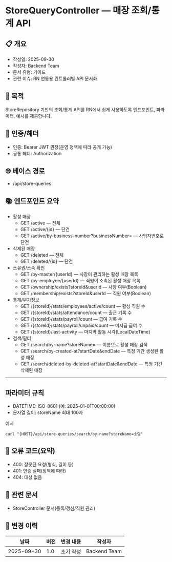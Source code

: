 # StoreQueryController — 매장 조회/통계 API

## 📋 개요

- 작성일: 2025-09-30
- 작성자: Backend Team
- 문서 유형: 가이드
- 관련 이슈: RN 연동용 컨트롤러별 API 문서화

## 🎯 목적

StoreRepository 기반의 조회/통계 API를 RN에서 쉽게 사용하도록 엔드포인트, 파라미터, 예시를 제공합니다.

## 🔐 인증/헤더

- 인증: Bearer JWT 권장(운영 정책에 따라 공개 가능)
- 공통 헤더: Authorization

## 🌐 베이스 경로

- /api/store-queries

## 📚 엔드포인트 요약

- 활성 매장
    - GET /active — 전체
    - GET /active/{id} — 단건
    - GET /active/by-business-number?businessNumber= — 사업자번호로 단건
- 삭제된 매장
    - GET /deleted — 전체
    - GET /deleted/{id} — 단건
- 소유권/소속 확인
    - GET /by-master/{userId} — 사장이 관리하는 활성 매장 목록
    - GET /by-employee/{userId} — 직원이 소속된 활성 매장 목록
    - GET /ownership/exists?storeId&userId — 사장 여부(Boolean)
    - GET /membership/exists?storeId&userId — 직원 여부(Boolean)
- 통계/부가정보
    - GET /{storeId}/stats/employees/active/count — 활성 직원 수
    - GET /{storeId}/stats/attendance/count — 출근 기록 수
    - GET /{storeId}/stats/payroll/count — 급여 기록 수
    - GET /{storeId}/stats/payroll/unpaid/count — 미지급 급여 수
    - GET /{storeId}/last-activity — 마지막 활동 시각(LocalDateTime)
- 검색/필터
    - GET /search/by-name?storeName= — 이름으로 활성 매장 검색
    - GET /search/by-created-at?startDate&endDate — 특정 기간 생성된 활성 매장
    - GET /search/deleted-by-deleted-at?startDate&endDate — 특정 기간 삭제된 매장

---

## 파라미터 규칙

- DATETIME: ISO-8601 (예: 2025-01-01T00:00:00)
- 문자열 길이: storeName 최대 100자

예시

```
curl "{HOST}/api/store-queries/search/by-name?storeName=소담"
```

## 🚨 오류 코드(요약)

- 400: 잘못된 요청(형식, 길이 등)
- 401: 인증 실패(정책에 따라)
- 404: 대상 없음

## 🔗 관련 문서

- StoreController 문서(등록/갱신/직원 관리)

## 📅 변경 이력

 날짜         | 버전  | 변경 내용 | 작성자          
------------|-----|-------|--------------
 2025-09-30 | 1.0 | 초기 작성 | Backend Team 
